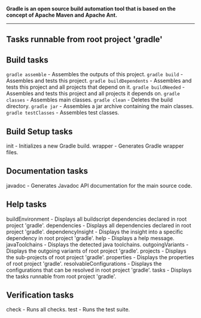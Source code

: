 ****Gradle** is an open source **build automation** tool that is based on the concept of **Apache Maven** and **Apache Ant**.**

---

## Tasks runnable from root project 'gradle'

## Build tasks

`gradle assemble` - Assembles the outputs of this project. `gradle build` - Assembles and tests this project. `gradle buildDependents` - Assembles and tests this project and all projects that depend on it. `gradle buildNeeded` - Assembles and tests this project and all projects it depends on. `gradle classes` - Assembles main classes. `gradle clean` - Deletes the build directory. `gradle jar` - Assembles a jar archive containing the main classes. `gradle testClasses` - Assembles test classes.

## Build Setup tasks

init - Initializes a new Gradle build. wrapper - Generates Gradle wrapper files.

## Documentation tasks

javadoc - Generates Javadoc API documentation for the main source code.

## Help tasks

buildEnvironment - Displays all buildscript dependencies declared in root project 'gradle'. dependencies - Displays all dependencies declared in root project 'gradle'. dependencyInsight - Displays the insight into a specific dependency in root project 'gradle'. help - Displays a help message. javaToolchains - Displays the detected java toolchains. outgoingVariants - Displays the outgoing variants of root project 'gradle'. projects - Displays the sub-projects of root project 'gradle'. properties - Displays the properties of root project 'gradle'. resolvableConfigurations - Displays the configurations that can be resolved in root project 'gradle'. tasks - Displays the tasks runnable from root project 'gradle'.

## Verification tasks

check - Runs all checks. test - Runs the test suite.
